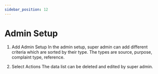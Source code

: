 ```yaml
---
sidebar_position: 12
---
```

 
# Admin Setup
1. Add Admin Setup
In the admin setup, super admin can add different criteria which are sorted by their type. The types are source, purpose, complaint type, reference.

2. Select Actions
The data list can be deleted and edited by super admin.